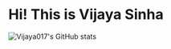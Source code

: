 # Hi! This is Vijaya Sinha
![Vijaya017's GitHub stats](https://github-readme-stats.vercel.app/api?username=Vijaya017&show_icons=true&theme=calm)
